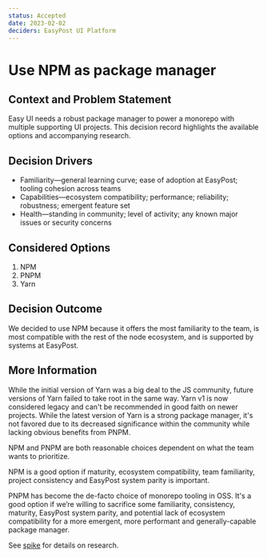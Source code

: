 ```yaml
---
status: Accepted
date: 2023-02-02
deciders: EasyPost UI Platform
---
```


# Use NPM as package manager

## Context and Problem Statement

Easy UI needs a robust package manager to power a monorepo with multiple supporting UI projects. This decision record highlights the available options and accompanying research.

## Decision Drivers

- Familiarity—general learning curve; ease of adoption at EasyPost; tooling cohesion across teams
- Capabilities—ecosystem compatibility; performance; reliability; robustness; emergent feature set
- Health—standing in community; level of activity; any known major issues or security concerns

## Considered Options

1. NPM
2. PNPM
3. Yarn

## Decision Outcome

We decided to use NPM because it offers the most familiarity to the team, is most compatible with the rest of the node ecosystem, and is supported by systems at EasyPost.

## More Information

While the initial version of Yarn was a big deal to the JS community, future versions of Yarn failed to take root in the same way. Yarn v1 is now considered legacy and can't be recommended in good faith on newer projects. While the latest version of Yarn is a strong package manager, it's not favored due to its decreased significance within the community while lacking obvious benefits from PNPM.

NPM and PNPM are both reasonable choices dependent on what the team wants to prioritize.

NPM is a good option if maturity, ecosystem compatibility, team familiarity, project consistency and EasyPost system parity is important.

PNPM has become the de-facto choice of monorepo tooling in OSS. It's a good option if we’re willing to sacrifice some familiarity, consistency, maturity, EasyPost system parity, and potential lack of ecosystem compatibility for a more emergent, more performant and generally-capable package manager.

See [spike](https://docs.google.com/document/d/1P7xwKrW3Y4R2kUa0Wtlx7sR1G3UCi2ywKrFl2Lz1-WE) for details on research.
